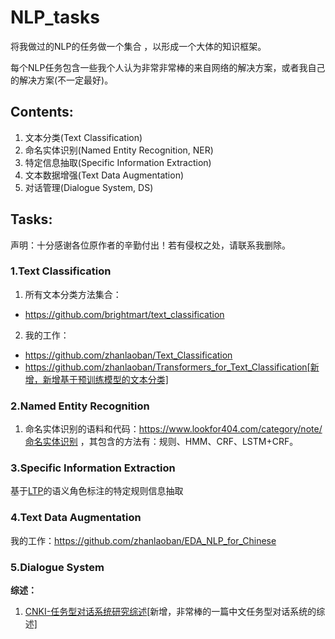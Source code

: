 # NLP_tasks
将我做过的NLP的任务做一个集合 ，以形成一个大体的知识框架。

每个NLP任务包含一些我个人认为非常非常棒的来自网络的解决方案，或者我自己的解决方案(不一定最好)。



## Contents:

1. 文本分类(Text Classification)
2. 命名实体识别(Named Entity Recognition, NER)
3. 特定信息抽取(Specific Information Extraction)
4. 文本数据增强(Text Data Augmentation)
5. 对话管理(Dialogue System, DS)



## Tasks:

声明：十分感谢各位原作者的辛勤付出！若有侵权之处，请联系我删除。
### 1.Text Classification
1. 所有文本分类方法集合：
  - https://github.com/brightmart/text_classification
2. 我的工作：
  - https://github.com/zhanlaoban/Text_Classification
  - https://github.com/zhanlaoban/Transformers_for_Text_Classification[新增，新增基于预训练模型的文本分类]

### 2.Named Entity Recognition
1. 命名实体识别的语料和代码：https://www.lookfor404.com/category/note/命名实体识别 ，其包含的方法有：规则、HMM、CRF、LSTM+CRF。

### 3.Specific Information Extraction
基于[LTP](https://github.com/HIT-SCIR/ltp)的语义角色标注的特定规则信息抽取

### 4.Text Data Augmentation
我的工作：https://github.com/zhanlaoban/EDA_NLP_for_Chinese

### 5.Dialogue System
**综述：**

1. [CNKI-任务型对话系统研究综述](http://new.oversea.cnki.net/KCMS/detail/11.1826.TP.20191105.1128.004.html?uid=WEEvREcwSlJHSldRa1FhcTdWa2FjcW9wSytQd0hxZ0hBODduTVMwWWZjMD0=$9A4hF_YAuvQ5obgVAqNKPCYcEjKensW4IQMovwHtwkF4VYPoHbKxJw!!&v=MTA0MjU3M0JKRnc9THo3QmRyRzRIOWpOcm85QVpPc1BZdzlNem1SbjZqNTdUM2ZscVdNMENMTDdSN3FlYnVkdEZDL2xV)[新增，非常棒的一篇中文任务型对话系统的综述]